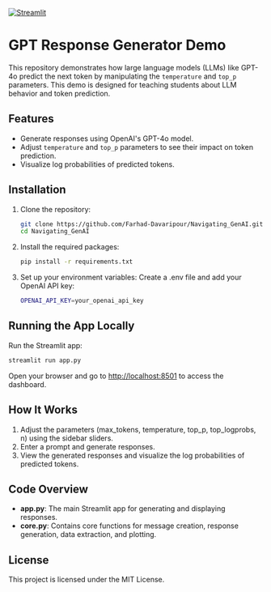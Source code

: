 [![Streamlit](https://static.streamlit.io/badges/streamlit_badge_black_white.svg)](https://navigating-genai.streamlit.app/)

# GPT Response Generator Demo

This repository demonstrates how large language models (LLMs) like GPT-4o predict the next token by manipulating the `temperature` and `top_p` parameters. This demo is designed for teaching students about LLM behavior and token prediction.



## Features

- Generate responses using OpenAI's GPT-4o model.
- Adjust `temperature` and `top_p` parameters to see their impact on token prediction.
- Visualize log probabilities of predicted tokens.

## Installation

1. Clone the repository:
   ```bash
   git clone https://github.com/Farhad-Davaripour/Navigating_GenAI.git
   cd Navigating_GenAI
    ```
2. Install the required packages:

    ```bash
    pip install -r requirements.txt
    ```
3. Set up your environment variables:
Create a .env file and add your OpenAI API key:

    ```bash
    OPENAI_API_KEY=your_openai_api_key
    ```

## Running the App Locally

Run the Streamlit app:
```bash
streamlit run app.py
```

Open your browser and go to [http://localhost:8501](http://localhost:8501) to access the dashboard.

## How It Works
1. Adjust the parameters (max_tokens, temperature, top_p, top_logprobs, n) using the sidebar sliders.
2. Enter a prompt and generate responses.
3. View the generated responses and visualize the log probabilities of predicted tokens.

## Code Overview
- **app.py**: The main Streamlit app for generating and displaying responses.
- **core.py**: Contains core functions for message creation, response generation, data extraction, and plotting.

## License
This project is licensed under the MIT License.
